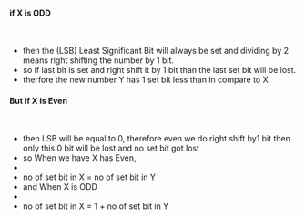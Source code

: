 #### if X is ODD
​
* then the (LSB) Least Significant Bit will always be set and dividing by 2 means right shifting the number by 1 bit.
* so if last bit is set and right shift it by 1 bit than the last set bit will be lost.
* therfore the new number Y has 1 set bit less than in compare to X
​
#### But if X is Even
​
* then LSB will be equal to 0, therefore even we do right shift by1 bit then only this 0 bit will be lost and no set bit got lost
* so When we have X has Even,
*
* no of set bit in X = no of set bit in Y
* and When X is ODD
*
* no of set bit in X = 1 + no of set bit in Y